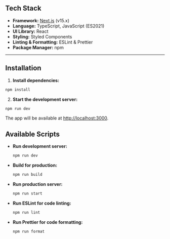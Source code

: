 ## Tech Stack

- **Framework:** [Next.js](https://nextjs.org/) (v15.x)
- **Language:** TypeScript, JavaScript (ES2021)
- **UI Library:** React
- **Styling:** Styled Components
- **Linting & Formatting:** ESLint & Prettier
- **Package Manager:** npm

---

## Installation

1.  **Install dependencies:**
```bash
npm install
````

2. **Start the development server:**

```bash
npm run dev
```

The app will be available at [http://localhost:3000](http://localhost:3000).

## Available Scripts

- **Run development server:**
  ```bash
  npm run dev
  ```
- **Build for production:**
  ```bash
  npm run build
  ```
- **Run production server:**
  ```bash
  npm run start
  ```
- **Run ESLint for code linting:**
  ```bash
  npm run lint
  ```
- **Run Prettier for code formatting:**
  ```bash
  npm run format
  ```
